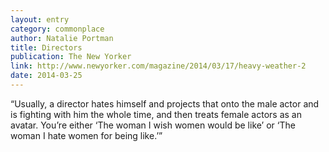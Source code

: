 ```yaml
---
layout: entry
category: commonplace
author: Natalie Portman
title: Directors
publication: The New Yorker
link: http://www.newyorker.com/magazine/2014/03/17/heavy-weather-2
date: 2014-03-25
---
```


“Usually, a director hates himself and projects that onto the male actor and is fighting with him the whole time, and then treats female actors as an avatar. You’re either ‘The woman I wish women would be like’ or ‘The woman I hate women for being like.’”